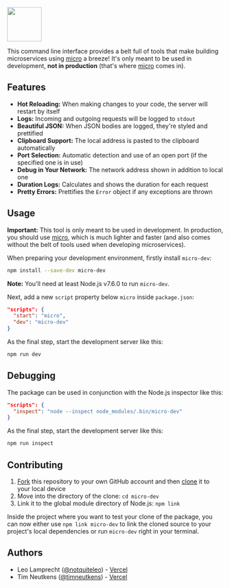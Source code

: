 <img src="https://raw.githubusercontent.com/zeit/art/b1c55af9827fc0293bc5a9c1a03e37e08a6f8f16/micro-dev/logo.png" width="80"/>

This command line interface provides a belt full of tools that make building microservices using [micro](https://github.com/zeit/micro) a breeze! It's only meant to be used in development, **not in production** (that's where [micro](https://github.com/zeit/micro) comes in).

## Features

-   **Hot Reloading:** When making changes to your code, the server will restart by itself
-   **Logs:** Incoming and outgoing requests will be logged to `stdout`
-   **Beautiful JSON:** When JSON bodies are logged, they're styled and prettified
-   **Clipboard Support:** The local address is pasted to the clipboard automatically
-   **Port Selection:** Automatic detection and use of an open port (if the specified one is in use)
-   **Debug in Your Network:** The network address shown in addition to local one
-   **Duration Logs:** Calculates and shows the duration for each request
-   **Pretty Errors:** Prettifies the `Error` object if any exceptions are thrown

## Usage

**Important:** This tool is only meant to be used in development. In production, you should use [micro](https://github.com/zeit/micro), which is much lighter and faster (and also comes without the belt of tools used when developing microservices).

When preparing your development environment, firstly install `micro-dev`:

```bash
npm install --save-dev micro-dev
```

**Note:** You'll need at least Node.js v7.6.0 to run `micro-dev`.

Next, add a new `script` property below `micro` inside `package.json`:

```json
"scripts": {
  "start": "micro",
  "dev": "micro-dev"
}
```

As the final step, start the development server like this:

```bash
npm run dev
```

## Debugging

The package can be used in conjunction with the Node.js inspector like this:

```json
"scripts": {
  "inspect": "node --inspect node_modules/.bin/micro-dev"
}
```

As the final step, start the development server like this:

```bash
npm run inspect
```

## Contributing

1. [Fork](https://help.github.com/articles/fork-a-repo/) this repository to your own GitHub account and then [clone](https://help.github.com/articles/cloning-a-repository/) it to your local device
2. Move into the directory of the clone: `cd micro-dev`
3. Link it to the global module directory of Node.js: `npm link`

Inside the project where you want to test your clone of the package, you can now either use `npm link micro-dev` to link the cloned source to your project's local dependencies or run `micro-dev` right in your terminal.

## Authors

-   Leo Lamprecht ([@notquiteleo](https://twitter.com/notquiteleo)) - [Vercel](https://vercel.com)
-   Tim Neutkens ([@timneutkens](https://twitter.com/timneutkens)) - [Vercel](https://vercel.com)
